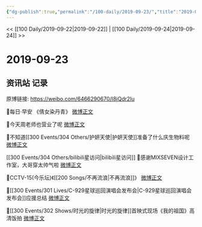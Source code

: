 ```yaml
---
{"dg-publish":true,"permalink":"/100-daily/2019-09-23/","title":"2019-09-23"}
---
```



<< [[100 Daily/2019-09-22\|2019-09-22]] | [[100 Daily/2019-09-24\|2019-09-24]] >>

# 2019-09-23

## 资讯站 记录

原博链接: https://weibo.com/6466290670/I8jQdr2Iu

🌾每日·早安
《倩女染丹青》
[微博正文](https://m.weibo.cn/6466290670/4419598469995051)

🌾今天周老师也营业了呢
[微博正文](https://m.weibo.cn/6466290670/4419681840955195)

🌾不知道[[300 Events/304 Others/护妍天使\|护妍天使]]准备了什么庆生物料呢
[微博正文](https://m.weibo.cn/6466290670/4419621660578246)

[[300 Events/304 Others/bilibili星访问\|bilibili星访问]]
🌾感谢MIXSEVEN设计工作室，大哥穿太帅气啦
[微博正文](https://m.weibo.cn/6466290670/4419628794648794)

🌾CCTV-15(今乐坛)《[[200 Songs/不再流浪\|不再流浪]]》
[微博正文](https://m.weibo.cn/6466290670/4419723989049683)

🌾[[300 Events/301 Lives/C-929星球巡回演唱会发布会\|C-929星球巡回演唱会发布会]]应援总结
[微博正文](https://m.weibo.cn/6466290670/4419777793232573)

🌾[[300 Events/302 Shows/时光的旋律\|时光的旋律]]首映式现场《我的祖国》高清饭拍
[微博正文](https://m.weibo.cn/6466290670/4419784882277228)
